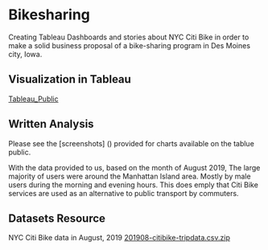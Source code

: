 # Bikesharing

Creating Tableau Dashboards and stories about NYC Citi Bike in order to make a solid business proposal of a bike-sharing program in Des Moines city, Iowa.

## Visualization in Tableau

[Tableau_Public](https://public.tableau.com/app/profile/francis.vuong/viz/NYCCitiBikeAnalysis_16448109252870/Story1?publish=yes)

## Written Analysis

Please see the [screenshots] () provided for charts available on the tablue public.

With the data provided to us, based on the month of August 2019, The large majority of users were around the Manhattan Island area. Mostly by male users during the morning and evening hours. This does emply that Citi Bike services are used as an alternative to public transport by commuters.

## Datasets Resource

NYC Citi Bike data in August, 2019
[201908-citibike-tripdata.csv.zip](https://www.citibikenyc.com/system-data)





